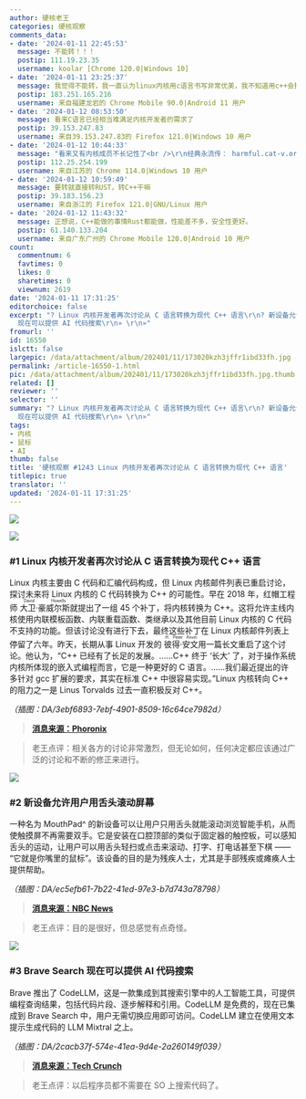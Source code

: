 ```yaml
---
author: 硬核老王
categories: 硬核观察
comments_data:
- date: '2024-01-11 22:45:53'
  message: 不能转！！！
  postip: 111.19.23.35
  username: koolar [Chrome 120.0|Windows 10]
- date: '2024-01-11 23:25:37'
  message: 我觉得不能转，我一直认为linux内核用c语言书写非常优美，我不知道用c++会把它弄成什么样，而且面向对象之类的用法并不适合内核的设计。
  postip: 183.251.165.216
  username: 来自福建龙岩的 Chrome Mobile 90.0|Android 11 用户
- date: '2024-01-12 08:53:50'
  message: 看来C语言已经相当难满足内核开发者的需求了
  postip: 39.153.247.83
  username: 来自39.153.247.83的 Firefox 121.0|Windows 10 用户
- date: '2024-01-12 10:44:33'
  message: "看来又有内核成员不长记性了<br />\r\n经典永流传： harmful.cat-v.org/software/c++/linus"
  postip: 112.25.254.199
  username: 来自江苏的 Chrome 114.0|Windows 10 用户
- date: '2024-01-12 10:59:49'
  message: 要转就直接转RUST，转C++干嘛
  postip: 39.183.156.23
  username: 来自浙江的 Firefox 121.0|GNU/Linux 用户
- date: '2024-01-12 11:43:32'
  message: 正想说，C++能做的事情Rust都能做，性能差不多，安全性更好。
  postip: 61.140.133.204
  username: 来自广东广州的 Chrome Mobile 120.0|Android 10 用户
count:
  commentnum: 6
  favtimes: 0
  likes: 0
  sharetimes: 0
  viewnum: 2619
date: '2024-01-11 17:31:25'
editorchoice: false
excerpt: "? Linux 内核开发者再次讨论从 C 语言转换为现代 C++ 语言\r\n? 新设备允许用户用舌头滚动屏幕\r\n? Brave Search
  现在可以提供 AI 代码搜索\r\n» \r\n»"
fromurl: ''
id: 16550
islctt: false
largepic: /data/attachment/album/202401/11/173020kzh3jffr1ibd33fh.jpg
permalink: /article-16550-1.html
pic: /data/attachment/album/202401/11/173020kzh3jffr1ibd33fh.jpg.thumb.jpg
related: []
reviewer: ''
selector: ''
summary: "? Linux 内核开发者再次讨论从 C 语言转换为现代 C++ 语言\r\n? 新设备允许用户用舌头滚动屏幕\r\n? Brave Search
  现在可以提供 AI 代码搜索\r\n» \r\n»"
tags:
- 内核
- 鼠标
- AI
thumb: false
title: '硬核观察 #1243 Linux 内核开发者再次讨论从 C 语言转换为现代 C++ 语言'
titlepic: true
translator: ''
updated: '2024-01-11 17:31:25'
---
```


![](/data/attachment/album/202401/11/173020kzh3jffr1ibd33fh.jpg)


![](/data/attachment/album/202401/11/173032z9j95jjm7jms797m.png)


### #1 Linux 内核开发者再次讨论从 C 语言转换为现代 C++ 语言


Linux 内核主要由 C 代码和汇编代码构成，但 Linux 内核邮件列表已重启讨论，探讨未来将 Linux 内核的 C 代码转换为 C++ 的可能性。早在 2018 年，红帽工程师 <ruby> 大卫·豪威尔斯 <rt>  David Howells </rt></ruby> 就提出了一组 45 个补丁，将内核转换为 C++。这将允许主线内核使用内联模板函数、内联重载函数、类继承以及其他目前 Linux 内核的 C 代码不支持的功能。但该讨论没有进行下去，最终这些补丁在 Linux 内核邮件列表上停留了六年。昨天，长期从事 Linux 开发的 <ruby> 彼得·安文 <rt>  H. Peter Anvin </rt></ruby> 用一篇长文重启了这个讨论。他认为，“C++ 已经有了长足的发展。……C++ 终于 ‘长大’ 了，对于操作系统内核所体现的嵌入式编程而言，它是一种更好的 C 语言。……我们最近提出的许多针对 gcc 扩展的要求，其实在标准 C++ 中很容易实现。”Linux 内核转向 C++ 的阻力之一是 Linus Torvalds 过去一直积极反对 C++。


*（插图：DA/3ebf6893-7ebf-4901-8509-16c64ce7982d）*



> 
> **[消息来源：Phoronix](https://www.phoronix.com/news/CPP-Linux-Kernel-2024-Discuss)**
> 
> 
> 



> 
> 老王点评：相关各方的讨论非常激烈，但无论如何，任何决定都应该通过广泛的讨论和不断的修正来进行。
> 
> 
> 


![](/data/attachment/album/202401/11/173049p8lycy8rxczf8tm9.png)


### #2 新设备允许用户用舌头滚动屏幕


一种名为 MouthPad^ 的新设备可以让用户只用舌头就能滚动浏览智能手机，从而使触摸屏不再需要双手。它是安装在口腔顶部的类似于固定器的触控板，可以感知舌头的运动，让用户可以用舌头轻扫或点击来滚动、打字、打电话甚至下棋 —— “它就是你嘴里的鼠标”。该设备的目的是为残疾人士，尤其是手部残疾或瘫痪人士提供帮助。


*（插图：DA/ec5efb61-7b22-41ed-97e3-b7d743a78798）*



> 
> **[消息来源：NBC News](https://www.nbcnews.com/tech/tech-news/tongue-controlled-touchscreens-hit-market-year-rcna133270)**
> 
> 
> 



> 
> 老王点评：目的是很好，但总感觉有点奇怪。
> 
> 
> 


![](/data/attachment/album/202401/11/173107s6fz4qwesfkyx6wo.png)


### #3 Brave Search 现在可以提供 AI 代码搜索


Brave 推出了 CodeLLM，这是一款集成到其搜索引擎中的人工智能工具，可提供编程查询结果，包括代码片段、逐步解释和引用。CodeLLM 是免费的，现在已集成到 Brave Search 中，用户无需切换应用即可访问。CodeLLM 建立在使用文本提示生成代码的 LLM Mixtral 之上。


*（插图：DA/2cacb37f-574e-41ea-9d4e-2a260149f039）*



> 
> **[消息来源：Tech Crunch](https://techcrunch.com/2024/01/10/brave-search-can-now-deliver-results-for-programming-queries/)**
> 
> 
> 



> 
> 老王点评：以后程序员都不需要在 SO 上搜索代码了。
> 
> 
>